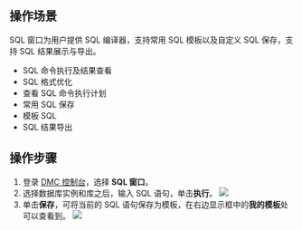 ## 操作场景
SQL 窗口为用户提供 SQL 编译器，支持常用 SQL 模板以及自定义 SQL 保存，支持 SQL 结果展示与导出。

- SQL 命令执行及结果查看
- SQL 格式优化
- 查看 SQL 命令执行计划
- 常用 SQL 保存
- 模板 SQL
- SQL 结果导出

## 操作步骤
1. 登录 [DMC 控制台](https://dms.cloud.tencent.com/v3/cooperations/#/)，选择 **SQL 窗口**。
2. 选择数据库实例和库之后，输入 SQL 语句，单击**执行**。
   ![](https://qcloudimg.tencent-cloud.cn/raw/b5646512957e0866969db71f88fe4356.png)
3. 单击**保存**，可将当前的 SQL 语句保存为模板，在右边显示框中的**我的模板**处可以查看到。
   ![](https://qcloudimg.tencent-cloud.cn/raw/633489890b7a5ca99b04e68b51fb5f24.png)
   
